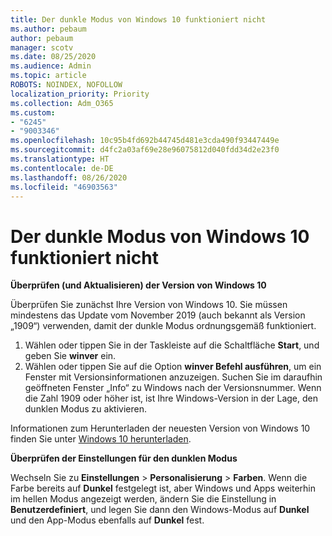 ```yaml
---
title: Der dunkle Modus von Windows 10 funktioniert nicht
ms.author: pebaum
author: pebaum
manager: scotv
ms.date: 08/25/2020
ms.audience: Admin
ms.topic: article
ROBOTS: NOINDEX, NOFOLLOW
localization_priority: Priority
ms.collection: Adm_O365
ms.custom:
- "6245"
- "9003346"
ms.openlocfilehash: 10c95b4fd692b44745d481e3cda490f93447449e
ms.sourcegitcommit: d4fc2a03af69e28e96075812d040fdd34d2e23f0
ms.translationtype: HT
ms.contentlocale: de-DE
ms.lasthandoff: 08/26/2020
ms.locfileid: "46903563"
---
```

# <a name="windows-10-dark-mode-does-not-work"></a>Der dunkle Modus von Windows 10 funktioniert nicht

**Überprüfen (und Aktualisieren) der Version von Windows 10**

Überprüfen Sie zunächst Ihre Version von Windows 10. Sie müssen mindestens das Update vom November 2019 (auch bekannt als Version „1909“) verwenden, damit der dunkle Modus ordnungsgemäß funktioniert.  

1. Wählen oder tippen Sie in der Taskleiste auf die Schaltfläche **Start**, und geben Sie **winver** ein. 
2. Wählen oder tippen Sie auf die Option **winver Befehl ausführen**, um ein Fenster mit Versionsinformationen anzuzeigen.
    Suchen Sie im daraufhin geöffneten Fenster „Info“ zu Windows nach der Versionsnummer. Wenn die Zahl 1909 oder höher ist, ist Ihre Windows-Version in der Lage, den dunklen Modus zu aktivieren.

Informationen zum Herunterladen der neuesten Version von Windows 10 finden Sie unter [Windows 10 herunterladen](https://www.microsoft.com/software-download/windows10).

**Überprüfen der Einstellungen für den dunklen Modus**

Wechseln Sie zu **Einstellungen** > **Personalisierung** > **Farben**. Wenn die Farbe bereits auf **Dunkel** festgelegt ist, aber Windows und Apps weiterhin im hellen Modus angezeigt werden, ändern Sie die Einstellung in **Benutzerdefiniert**, und legen Sie dann den Windows-Modus auf **Dunkel** und den App-Modus ebenfalls auf **Dunkel** fest.